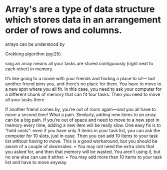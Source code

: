 # Array's are a type of data structure which stores data in an arrangement order of rows and columns.



arrays can be understood by

Grokking algorithm (pg:25)

sing an array means all your
tasks are stored contiguously (right next to each other) in memory.

It’s like going to a movie with your friends and finding a place to sit—
but another friend joins you, and there’s no place for them. You have to
move to a new spot where you all fit. In this case, you need to ask your
computer for a different chunk of memory that can fit four tasks. Then
you need to move all your tasks there.

If another friend comes by, you’re out of room again—and you all have
to move a second time! What a pain. Similarly, adding new items to
an array can be a big pain. If you’re out of space and need to move to a
new spot in memory every time, adding a new item will be really slow.
One easy fix is to “hold seats”: even if you have only 3 items in your task
list, you can ask the computer for 10 slots, just in case. Then you can
add 10 items to your task list without having to move. This is a good
workaround, but you should be aware of a couple of downsides:
• You may not need the extra slots that you asked for, and then that
memory will be wasted. You aren’t using it, but no one else can use
it either.
• You may add more than 10 items to your task list and have to
move anyway.